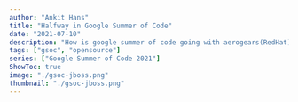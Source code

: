 ```yaml
---
author: "Ankit Hans"
title: "Halfway in Google Summer of Code"
date: "2021-07-10"
description: "How is google summer of code going with aerogears(RedHat)"
tags: ["gsoc", "opensource"]
series: ["Google Summer of Code 2021"]
ShowToc: true
image: "./gsoc-jboss.png" 
thumbnail: "./gsoc-jboss.png" 
---
```


